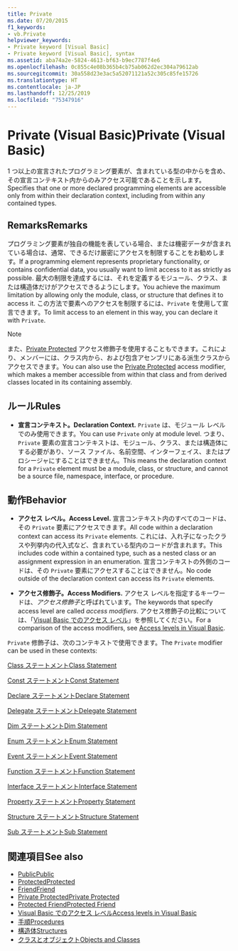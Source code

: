 ```yaml
---
title: Private
ms.date: 07/20/2015
f1_keywords:
- vb.Private
helpviewer_keywords:
- Private keyword [Visual Basic]
- Private keyword [Visual Basic], syntax
ms.assetid: aba74a2e-5824-4613-bf63-b9ec7787f4e6
ms.openlocfilehash: 0c855c4e08b365b4cb75ab062d2ec304a79612ab
ms.sourcegitcommit: 30a558d23e3ac5a52071121a52c305c85fe15726
ms.translationtype: HT
ms.contentlocale: ja-JP
ms.lasthandoff: 12/25/2019
ms.locfileid: "75347916"
---
```

# <a name="private-visual-basic"></a><span data-ttu-id="0c5fe-102">Private (Visual Basic)</span><span class="sxs-lookup"><span data-stu-id="0c5fe-102">Private (Visual Basic)</span></span>
<span data-ttu-id="0c5fe-103">1 つ以上の宣言されたプログラミング要素が、含まれている型の中からを含め、その宣言コンテキスト内からのみアクセス可能であることを示します。</span><span class="sxs-lookup"><span data-stu-id="0c5fe-103">Specifies that one or more declared programming elements are accessible only from within their declaration context, including from within any contained types.</span></span>  
  
## <a name="remarks"></a><span data-ttu-id="0c5fe-104">Remarks</span><span class="sxs-lookup"><span data-stu-id="0c5fe-104">Remarks</span></span>  
 <span data-ttu-id="0c5fe-105">プログラミング要素が独自の機能を表している場合、または機密データが含まれている場合は、通常、できるだけ厳密にアクセスを制限することをお勧めします。</span><span class="sxs-lookup"><span data-stu-id="0c5fe-105">If a programming element represents proprietary functionality, or contains confidential data, you usually want to limit access to it as strictly as possible.</span></span> <span data-ttu-id="0c5fe-106">最大の制限を達成するには、それを定義するモジュール、クラス、または構造体だけがアクセスできるようにします。</span><span class="sxs-lookup"><span data-stu-id="0c5fe-106">You achieve the maximum limitation by allowing only the module, class, or structure that defines it to access it.</span></span> <span data-ttu-id="0c5fe-107">この方法で要素へのアクセスを制限するには、`Private` を使用して宣言できます。</span><span class="sxs-lookup"><span data-stu-id="0c5fe-107">To limit access to an element in this way, you can declare it with `Private`.</span></span>  

> [!NOTE]
> <span data-ttu-id="0c5fe-108">また、[Private Protected](private-protected.md) アクセス修飾子を使用することもできます。これにより、メンバーには、クラス内から、および包含アセンブリにある派生クラスからアクセスできます。</span><span class="sxs-lookup"><span data-stu-id="0c5fe-108">You can also use the [Private Protected](private-protected.md) access modifier, which makes a member accessible from within that class and from derived classes located in its containing assembly.</span></span>

## <a name="rules"></a><span data-ttu-id="0c5fe-109">ルール</span><span class="sxs-lookup"><span data-stu-id="0c5fe-109">Rules</span></span>  

- <span data-ttu-id="0c5fe-110">**宣言コンテキスト。**</span><span class="sxs-lookup"><span data-stu-id="0c5fe-110">**Declaration Context.**</span></span> <span data-ttu-id="0c5fe-111">`Private` は、モジュール レベルでのみ使用できます。</span><span class="sxs-lookup"><span data-stu-id="0c5fe-111">You can use `Private` only at module level.</span></span> <span data-ttu-id="0c5fe-112">つまり、`Private` 要素の宣言コンテキストは、モジュール、クラス、または構造体にする必要があり、ソース ファイル、名前空間、インターフェイス、またはプロシージャにすることはできません。</span><span class="sxs-lookup"><span data-stu-id="0c5fe-112">This means the declaration context for a `Private` element must be a module, class, or structure, and cannot be a source file, namespace, interface, or procedure.</span></span>  
  
## <a name="behavior"></a><span data-ttu-id="0c5fe-113">動作</span><span class="sxs-lookup"><span data-stu-id="0c5fe-113">Behavior</span></span>  
  
- <span data-ttu-id="0c5fe-114">**アクセス レベル。**</span><span class="sxs-lookup"><span data-stu-id="0c5fe-114">**Access Level.**</span></span> <span data-ttu-id="0c5fe-115">宣言コンテキスト内のすべてのコードは、その `Private` 要素にアクセスできます。</span><span class="sxs-lookup"><span data-stu-id="0c5fe-115">All code within a declaration context can access its `Private` elements.</span></span> <span data-ttu-id="0c5fe-116">これには、入れ子になったクラスや列挙内の代入式など、含まれている型内のコードが含まれます。</span><span class="sxs-lookup"><span data-stu-id="0c5fe-116">This includes code within a contained type, such as a nested class or an assignment expression in an enumeration.</span></span> <span data-ttu-id="0c5fe-117">宣言コンテキストの外側のコードは、その `Private` 要素にアクセスすることはできません。</span><span class="sxs-lookup"><span data-stu-id="0c5fe-117">No code outside of the declaration context can access its `Private` elements.</span></span>  
  
- <span data-ttu-id="0c5fe-118">**アクセス修飾子。**</span><span class="sxs-lookup"><span data-stu-id="0c5fe-118">**Access Modifiers.**</span></span> <span data-ttu-id="0c5fe-119">アクセス レベルを指定するキーワードは、*アクセス修飾子*と呼ばれています。</span><span class="sxs-lookup"><span data-stu-id="0c5fe-119">The keywords that specify access level are called *access modifiers*.</span></span> <span data-ttu-id="0c5fe-120">アクセス修飾子の比較については、「[Visual Basic でのアクセス レベル](../../../visual-basic/programming-guide/language-features/declared-elements/access-levels.md)」を参照してください。</span><span class="sxs-lookup"><span data-stu-id="0c5fe-120">For a comparison of the access modifiers, see [Access levels in Visual Basic](../../../visual-basic/programming-guide/language-features/declared-elements/access-levels.md).</span></span>  
  
 <span data-ttu-id="0c5fe-121">`Private` 修飾子は、次のコンテキストで使用できます。</span><span class="sxs-lookup"><span data-stu-id="0c5fe-121">The `Private` modifier can be used in these contexts:</span></span>  
  
 [<span data-ttu-id="0c5fe-122">Class ステートメント</span><span class="sxs-lookup"><span data-stu-id="0c5fe-122">Class Statement</span></span>](../../../visual-basic/language-reference/statements/class-statement.md)  
  
 [<span data-ttu-id="0c5fe-123">Const ステートメント</span><span class="sxs-lookup"><span data-stu-id="0c5fe-123">Const Statement</span></span>](../../../visual-basic/language-reference/statements/const-statement.md)  
  
 [<span data-ttu-id="0c5fe-124">Declare ステートメント</span><span class="sxs-lookup"><span data-stu-id="0c5fe-124">Declare Statement</span></span>](../../../visual-basic/language-reference/statements/declare-statement.md)  
  
 [<span data-ttu-id="0c5fe-125">Delegate ステートメント</span><span class="sxs-lookup"><span data-stu-id="0c5fe-125">Delegate Statement</span></span>](../../../visual-basic/language-reference/statements/delegate-statement.md)  
  
 [<span data-ttu-id="0c5fe-126">Dim ステートメント</span><span class="sxs-lookup"><span data-stu-id="0c5fe-126">Dim Statement</span></span>](../../../visual-basic/language-reference/statements/dim-statement.md)  
  
 [<span data-ttu-id="0c5fe-127">Enum ステートメント</span><span class="sxs-lookup"><span data-stu-id="0c5fe-127">Enum Statement</span></span>](../../../visual-basic/language-reference/statements/enum-statement.md)  
  
 [<span data-ttu-id="0c5fe-128">Event ステートメント</span><span class="sxs-lookup"><span data-stu-id="0c5fe-128">Event Statement</span></span>](../../../visual-basic/language-reference/statements/event-statement.md)  
  
 [<span data-ttu-id="0c5fe-129">Function ステートメント</span><span class="sxs-lookup"><span data-stu-id="0c5fe-129">Function Statement</span></span>](../../../visual-basic/language-reference/statements/function-statement.md)  
  
 [<span data-ttu-id="0c5fe-130">Interface ステートメント</span><span class="sxs-lookup"><span data-stu-id="0c5fe-130">Interface Statement</span></span>](../../../visual-basic/language-reference/statements/interface-statement.md)  
  
 [<span data-ttu-id="0c5fe-131">Property ステートメント</span><span class="sxs-lookup"><span data-stu-id="0c5fe-131">Property Statement</span></span>](../../../visual-basic/language-reference/statements/property-statement.md)  
  
 [<span data-ttu-id="0c5fe-132">Structure ステートメント</span><span class="sxs-lookup"><span data-stu-id="0c5fe-132">Structure Statement</span></span>](../../../visual-basic/language-reference/statements/structure-statement.md)  
  
 [<span data-ttu-id="0c5fe-133">Sub ステートメント</span><span class="sxs-lookup"><span data-stu-id="0c5fe-133">Sub Statement</span></span>](../../../visual-basic/language-reference/statements/sub-statement.md)  
  
## <a name="see-also"></a><span data-ttu-id="0c5fe-134">関連項目</span><span class="sxs-lookup"><span data-stu-id="0c5fe-134">See also</span></span>

- [<span data-ttu-id="0c5fe-135">Public</span><span class="sxs-lookup"><span data-stu-id="0c5fe-135">Public</span></span>](../../../visual-basic/language-reference/modifiers/public.md)
- [<span data-ttu-id="0c5fe-136">Protected</span><span class="sxs-lookup"><span data-stu-id="0c5fe-136">Protected</span></span>](../../../visual-basic/language-reference/modifiers/protected.md)
- [<span data-ttu-id="0c5fe-137">Friend</span><span class="sxs-lookup"><span data-stu-id="0c5fe-137">Friend</span></span>](../../../visual-basic/language-reference/modifiers/friend.md)
- [<span data-ttu-id="0c5fe-138">Private Protected</span><span class="sxs-lookup"><span data-stu-id="0c5fe-138">Private Protected</span></span>](./private-protected.md)
- [<span data-ttu-id="0c5fe-139">Protected Friend</span><span class="sxs-lookup"><span data-stu-id="0c5fe-139">Protected Friend</span></span>](./protected-friend.md)
- [<span data-ttu-id="0c5fe-140">Visual Basic でのアクセス レベル</span><span class="sxs-lookup"><span data-stu-id="0c5fe-140">Access levels in Visual Basic</span></span>](../../../visual-basic/programming-guide/language-features/declared-elements/access-levels.md)
- [<span data-ttu-id="0c5fe-141">手順</span><span class="sxs-lookup"><span data-stu-id="0c5fe-141">Procedures</span></span>](../../../visual-basic/programming-guide/language-features/procedures/index.md)
- [<span data-ttu-id="0c5fe-142">構造体</span><span class="sxs-lookup"><span data-stu-id="0c5fe-142">Structures</span></span>](../../../visual-basic/programming-guide/language-features/data-types/structures.md)
- [<span data-ttu-id="0c5fe-143">クラスとオブジェクト</span><span class="sxs-lookup"><span data-stu-id="0c5fe-143">Objects and Classes</span></span>](../../../visual-basic/programming-guide/language-features/objects-and-classes/index.md)
